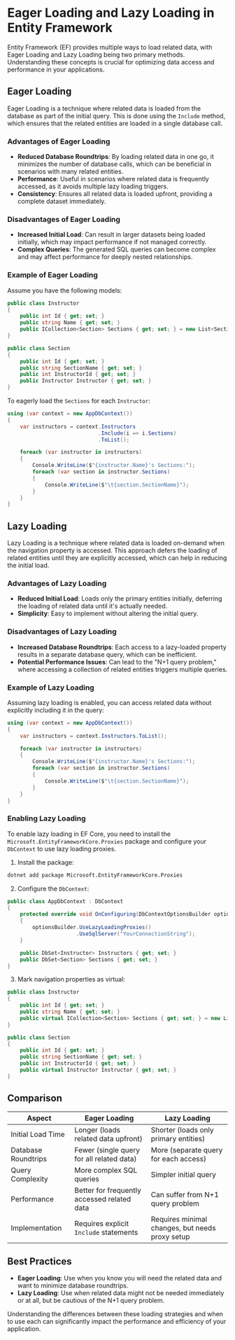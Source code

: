 # Eager Loading and Lazy Loading in Entity Framework

Entity Framework (EF) provides multiple ways to load related data, with Eager Loading and Lazy Loading being two primary methods. Understanding these concepts is crucial for optimizing data access and performance in your applications.

## Eager Loading

Eager Loading is a technique where related data is loaded from the database as part of the initial query. This is done using the `Include` method, which ensures that the related entities are loaded in a single database call.

### Advantages of Eager Loading

- **Reduced Database Roundtrips**: By loading related data in one go, it minimizes the number of database calls, which can be beneficial in scenarios with many related entities.
- **Performance**: Useful in scenarios where related data is frequently accessed, as it avoids multiple lazy loading triggers.
- **Consistency**: Ensures all related data is loaded upfront, providing a complete dataset immediately.

### Disadvantages of Eager Loading

- **Increased Initial Load**: Can result in larger datasets being loaded initially, which may impact performance if not managed correctly.
- **Complex Queries**: The generated SQL queries can become complex and may affect performance for deeply nested relationships.

### Example of Eager Loading

Assume you have the following models:

```csharp
public class Instructor
{
    public int Id { get; set; }
    public string Name { get; set; }
    public ICollection<Section> Sections { get; set; } = new List<Section>();
}

public class Section
{
    public int Id { get; set; }
    public string SectionName { get; set; }
    public int InstructorId { get; set; }
    public Instructor Instructor { get; set; }
}
```

To eagerly load the `Sections` for each `Instructor`:

```csharp
using (var context = new AppDbContext())
{
    var instructors = context.Instructors
                             .Include(i => i.Sections)
                             .ToList();

    foreach (var instructor in instructors)
    {
        Console.WriteLine($"{instructor.Name}'s Sections:");
        foreach (var section in instructor.Sections)
        {
            Console.WriteLine($"\t{section.SectionName}");
        }
    }
}
```

## Lazy Loading

Lazy Loading is a technique where related data is loaded on-demand when the navigation property is accessed. This approach defers the loading of related entities until they are explicitly accessed, which can help in reducing the initial load.

### Advantages of Lazy Loading

- **Reduced Initial Load**: Loads only the primary entities initially, deferring the loading of related data until it's actually needed.
- **Simplicity**: Easy to implement without altering the initial query.

### Disadvantages of Lazy Loading

- **Increased Database Roundtrips**: Each access to a lazy-loaded property results in a separate database query, which can be inefficient.
- **Potential Performance Issues**: Can lead to the "N+1 query problem," where accessing a collection of related entities triggers multiple queries.

### Example of Lazy Loading

Assuming lazy loading is enabled, you can access related data without explicitly including it in the query:

```csharp
using (var context = new AppDbContext())
{
    var instructors = context.Instructors.ToList();

    foreach (var instructor in instructors)
    {
        Console.WriteLine($"{instructor.Name}'s Sections:");
        foreach (var section in instructor.Sections)
        {
            Console.WriteLine($"\t{section.SectionName}");
        }
    }
}
```

### Enabling Lazy Loading

To enable lazy loading in EF Core, you need to install the `Microsoft.EntityFrameworkCore.Proxies` package and configure your `DbContext` to use lazy loading proxies.

1. Install the package:

```sh
dotnet add package Microsoft.EntityFrameworkCore.Proxies
```

2. Configure the `DbContext`:

```csharp
public class AppDbContext : DbContext
{
    protected override void OnConfiguring(DbContextOptionsBuilder optionsBuilder)
    {
        optionsBuilder.UseLazyLoadingProxies()
                      .UseSqlServer("YourConnectionString");
    }

    public DbSet<Instructor> Instructors { get; set; }
    public DbSet<Section> Sections { get; set; }
}
```

3. Mark navigation properties as virtual:

```csharp
public class Instructor
{
    public int Id { get; set; }
    public string Name { get; set; }
    public virtual ICollection<Section> Sections { get; set; } = new List<Section>();
}

public class Section
{
    public int Id { get; set; }
    public string SectionName { get; set; }
    public int InstructorId { get; set; }
    public virtual Instructor Instructor { get; set; }
}
```

## Comparison

| Aspect              | Eager Loading                                 | Lazy Loading                                 |
|---------------------|-----------------------------------------------|----------------------------------------------|
| Initial Load Time   | Longer (loads related data upfront)           | Shorter (loads only primary entities)        |
| Database Roundtrips | Fewer (single query for all related data)     | More (separate query for each access)        |
| Query Complexity    | More complex SQL queries                      | Simpler initial query                        |
| Performance         | Better for frequently accessed related data   | Can suffer from N+1 query problem            |
| Implementation      | Requires explicit `Include` statements        | Requires minimal changes, but needs proxy setup |

## Best Practices

- **Eager Loading**: Use when you know you will need the related data and want to minimize database roundtrips.
- **Lazy Loading**: Use when related data might not be needed immediately or at all, but be cautious of the N+1 query problem.

Understanding the differences between these loading strategies and when to use each can significantly impact the performance and efficiency of your application.
